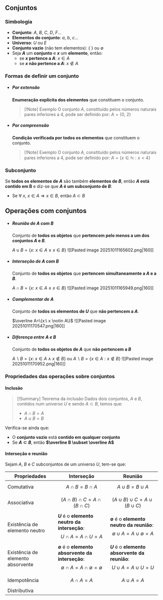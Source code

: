 ## Conjuntos
### Simbologia
- **Conjunto**: $A$, $B$, $C$, $D$, $F$...
- **Elementos do conjunto**: $a$, $b$, $c$...
- **Universo**: $U$ ou $E$
-  **Conjunto vazio** (não tem elementos): $\{\ \}$ ou $\emptyset$
${}$
- Seja **$A$** um **conjunto** e **$x$** um **elemento**, então:
	- se **$x$ pertence a $A$**: $x \in A$
	- se **$x$ não pertence a $A$**: $x \notin A$

### Formas de definir um conjunto
- ##### Por extensão
	**Enumeração explícita dos elementos** que constituem o conjunto.
	>[!Note] Exemplo
	>O conjunto $A$, constituído pelos números naturais pares inferiores a 4, pode ser definido por:
	>$A=\{0,\ 2\}$

- ##### Por compreensão
	**Condição verificada por todos os elementos** que constituem o conjunto.
	>[!Note] Exemplo
	>O conjunto $A$, constituído pelos números naturais pares inferiores a 4, pode ser definido por:
	>$A=\{x \in \mathbb N: x<4\}$

### Subconjunto
Se **todos os elementos de $A$** são também **elementos de $B$**, então **$A$ está contido em B** e diz-se que **$A$ é um subconjunto de $B$**:
- Se $\forall\ x,\ x \in A \Rightarrow x \in B$, então $A \subset B$
## Operações com conjuntos
- ##### Reunião de $A$ com $B$
	Conjunto de **todos os objetos** que **pertencem pelo menos a um dos conjuntos $A$ e $B$**.
	
	$A \cup B=\{x:\ x \in A\ \lor\ x \in B\}$ 
	![[Pasted image 20251011165602.png|160]]
- ##### Interseção de $A$ com $B$
	Conjunto de **todos os objetos** que **pertencem simultaneamente a $A$ e a $B$**.
	
	$A \cap B=\{x:\ x \in A\ \land\ x \in B\}$
	![[Pasted image 20251011165949.png|160]]
- ##### Complementar de $A$
	Conjunto de **todos os elementos de $U$** que **não pertencem a $A$**.
	
	$\overline A=\{x:\ x \notin A\}$
	![[Pasted image 20251011170547.png|160]]
- ##### Diferença entre $A$ e $B$
	Conjunto de **todos os objetos de $A$** que **não pertencem a $B$**
	
	$A \backslash B=\{x:\ x \in A\ \land\ x \notin B\}$ ou $A \backslash B=\{x\in A: x \notin B\}$
	![[Pasted image 20251011170952.png|160]]

### Propriedades das operações sobre conjuntos
#### Inclusão
>[!Summary] Teorema da inclusão
>Dados dois conjuntos, $A$ e $B$, contidos num universo $U$ e sendo $A \subset B$, temos que:
>- $A \cap B=A$
>- $A \cup B=B$

Verifica-se ainda que:
- O **conjunto vazio** está **contido em qualquer conjunto**
- Se **$A \subset B$**, então **$\overline B \subset \overline A$**

#### Interseção e reunião
Sejam $A$, $B$ e $C$ subconjuntos de um universo $U$, tem-se que:

| Propriedades                      | **Interseção**                                                                                                | **Reunião**                                                                                     |
| --------------------------------- | ------------------------------------------------------------------------------------------------------------- | ----------------------------------------------------------------------------------------------- |
| Comutativa                        | $$A \cap B = B \cap A$$                                                                                       | $$A \cup B = B \cup A$$                                                                         |
| Associativa                       | $$(A \cap B) \cap C = A \cap (B \cap C)$$                                                                     | $$(A \cup B) \cup C = A \cup (B \cup C)$$                                                       |
| Existência de elemento neutro     | **$U$** é o **elemento neutro da interseção**: $$U \cap A = A \cap U = A$$                                    | **$\emptyset$** é o **elemento neutro da reunião**: $$\emptyset \cup A = A \cup \emptyset = A$$ |
| Existência de elemento absorvente | **$\emptyset$** é o **elemento absorvente da interseção**: $$\emptyset \cap A= A \cap \emptyset = \emptyset$$ | **$U$** é o **elemento absorvente da reunião**: $$U \cup A = A \cup U = U$$                     |
| Idempotência                      | $$A \cap A = A$$                                                                                              | $$ A \cup A = A$$                                                                               |
| Distributiva                      |                                                                                                               |                                                                                                 |